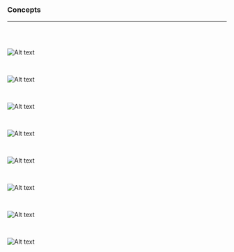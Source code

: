 ### Concepts
---

<br />
<br />

![Alt text](./images/Capture)

<br />

![Alt text](images/Capture1)

<br />

![Alt text](images/Capture2)

<br />

![Alt text](images/Capture3)

<br />

![Alt text](images/Capture4)

<br />

![Alt text](images/Capture5)

<br />

![Alt text](images/Capture6)

<br />

![Alt text](images/Capture7)

<br />
